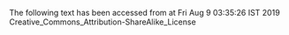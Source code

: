 The following text has been accessed from at Fri Aug 9 03:35:26 IST 2019
Creative_Commons_Attribution-ShareAlike_License

